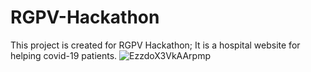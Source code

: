 # RGPV-Hackathon
This project is created for RGPV Hackathon; It is a hospital website for helping covid-19 patients.
![EzzdoX3VkAArpmp](https://user-images.githubusercontent.com/70682890/118845799-b8aa6e80-b8e9-11eb-9e66-c929afd6020b.jpg)
